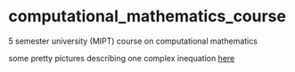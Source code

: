 # computational_mathematics_course
5 semester university (MIPT) course on computational mathematics

some pretty pictures describing one complex inequation [here](https://github.com/mipt-alexa/computational-math-course/blob/main/inspired%20by%2010_7_4.ipynb) 
